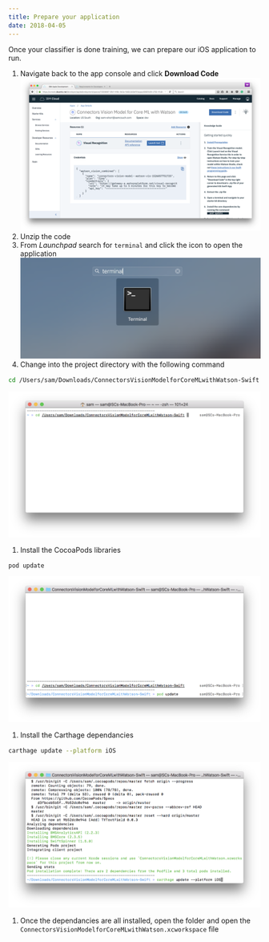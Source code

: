 ```yaml
---
title: Prepare your application
date: 2018-04-05
---
```


Once your classifier is done training, we can  prepare our iOS application to run.

1. Navigate back to the app console and click **Download Code**
![](../images/console_launch_tool.png)
1. Unzip the code
1. From *Launchpad* search for `terminal` and click the icon to open the application
![](../images/launchpad_terminal.png)
1. Change into the project directory with the following command
```bash
cd /Users/sam/Downloads/ConnectorsVisionModelforCoreMLwithWatson-Swift
```
![](../images/console_cd_app.png)
1. Install the CocoaPods libraries
```bash
pod update
```
![](../images/console_pod_update.png)
1. Install the Carthage dependancies
```bash
carthage update --platform iOS
```
![](../images/console_cart_update.png)
1. Once the dependancies are all installed, open the folder and open the `ConnectorsVisionModelforCoreMLwithWatson.xcworkspace` file
